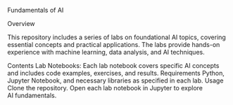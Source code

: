 Fundamentals of AI

Overview

This repository includes a series of labs on foundational AI topics, covering essential concepts and practical applications. The labs provide hands-on experience with machine learning, data analysis, and AI techniques.

Contents
Lab Notebooks: Each lab notebook covers specific AI concepts and includes code examples, exercises, and results.
Requirements
Python, Jupyter Notebook, and necessary libraries as specified in each lab.
Usage
Clone the repository.
Open each lab notebook in Jupyter to explore AI fundamentals.
